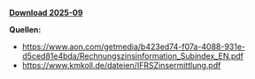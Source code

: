 [**Download 2025-09**](https://downgit.github.io/#/home?url=https://github.com/GeorgGoldbach/Zinsarchiv/tree/master/2025-09)

**Quellen:**
* https://www.aon.com/getmedia/b423ed74-f07a-4088-931e-d5ced81e4bda/Rechnungszinsinformation_Subindex_EN.pdf
* https://www.kmkoll.de/dateien/IFRSZinsermittlung.pdf
